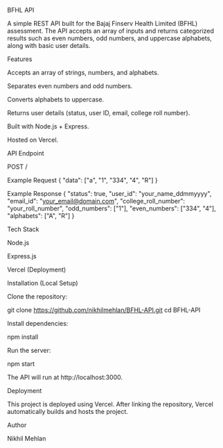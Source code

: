 BFHL API

A simple REST API built for the Bajaj Finserv Health Limited (BFHL) assessment. The API accepts an array of inputs and returns categorized results such as even numbers, odd numbers, and uppercase alphabets, along with basic user details.

Features

Accepts an array of strings, numbers, and alphabets.

Separates even numbers and odd numbers.

Converts alphabets to uppercase.

Returns user details (status, user ID, email, college roll number).

Built with Node.js + Express.

Hosted on Vercel.

API Endpoint

POST /

Example Request
{
  "data": ["a", "1", "334", "4", "R"]
}

Example Response
{
  "status": true,
  "user_id": "your_name_ddmmyyyy",
  "email_id": "your_email@domain.com",
  "college_roll_number": "your_roll_number",
  "odd_numbers": ["1"],
  "even_numbers": ["334", "4"],
  "alphabets": ["A", "R"]
}

Tech Stack

Node.js

Express.js

Vercel (Deployment)

Installation (Local Setup)

Clone the repository:

git clone https://github.com/nikhilmehlan/BFHL-API.git
cd BFHL-API


Install dependencies:

npm install


Run the server:

npm start


The API will run at http://localhost:3000.

Deployment

This project is deployed using Vercel. After linking the repository, Vercel automatically builds and hosts the project.

Author

Nikhil Mehlan
